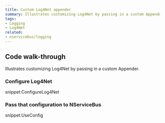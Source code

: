 ```yaml
---
title: Custom Log4Net appender
summary: Illustrates customizing Log4Net by passing in a custom Appender.
tags:
- Logging
- Log4Net
related:
- nservicebus/logging
---
```


## Code walk-through

Illustrates customizing Log4Net by passing in a custom Appender.

### Configure Log4Net

snippet:ConfigureLog4Net

### Pass that configuration to NServiceBus

snippet:UseConfig
